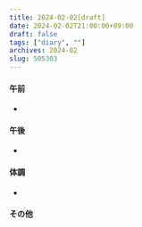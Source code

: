 ```yaml
---
title: 2024-02-02[draft]
date: 2024-02-02T21:00:00+09:00
draft: false
tags: ["diary", ""]
archives: 2024-02
slug: 505303
---
```

#### 午前
- 
#### 午後
- 
#### 体調
- 
#### その他